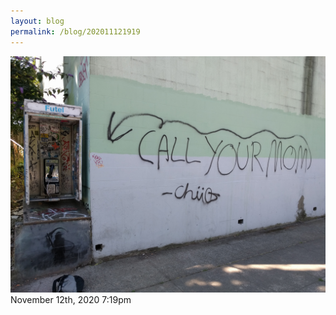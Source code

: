 ```yaml
---
layout: blog
permalink: /blog/202011121919
---
```


<img src="/blog/images/634637585957978112.jpg"/>

<div id="footer">
<span id="timestamp"> November 12th, 2020 7:19pm </span>
</div>
